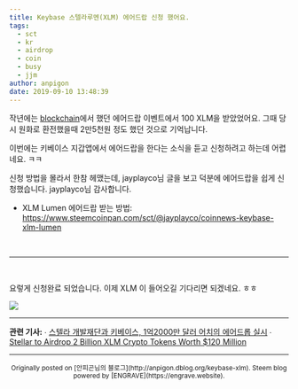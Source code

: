 ```yaml
---
title: Keybase 스텔라루멘(XLM) 에어드랍 신청 했어요.
tags:
  - sct
  - kr
  - airdrop
  - coin
  - busy
  - jjm
author: anpigon
date: 2019-09-10 13:48:39
---
```


작년에는 [blockchain](https://www.blockchain.com)에서 했던 에어드랍 이벤트에서 100 XLM을 받았었어요. 그때 당시 원화로 환전했을때 2만5천원 정도 했던 것으로 기억납니다.

이번에는 키베이스 지갑앱에서 에어드랍을 한다는 소식을 듣고 신청하려고 하는데 어렵네요. ㅋㅋ

신청 방법을 몰라서 한참 헤맸는데,  jayplayco님 글을 보고 덕분에 에어드랍을  쉽게 신청했습니다. jayplayco님 감사합니다.

* XLM Lumen 에어드랍 받는 방법: https://www.steemcoinpan.com/sct/@jayplayco/coinnews-keybase-xlm-lumen

<br>

***

<br>

요렇게 신청완료 되었습니다. 이제 XLM 이 들어오길 기다리면 되겠네요. ㅎㅎ

![](https://cdn.steemitimages.com/DQmNskZ21bi5W2SjW2ttihzp1YWGB2wfxB2sGHXHFRQeB2z/%E1%84%89%E1%85%B3%E1%84%8F%E1%85%B3%E1%84%85%E1%85%B5%E1%86%AB%E1%84%89%E1%85%A3%E1%86%BA%202019-09-10%20%E1%84%8B%E1%85%A9%E1%84%92%E1%85%AE%201.25.37.png)

***

**관련 기사:**
∙ [스텔라 개발재단과 키베이스, 1억2000만 달러 어치의 에어드롭 실시](https://kr.cointelegraph.com/news/stellar-development-foundation-and-keybase-jointly-launch-120m-airdrop)
∙ [Stellar to Airdrop 2 Billion XLM Crypto Tokens Worth $120 Million](https://www.coindesk.com/stellar-to-airdrop-2-billion-xlm-into-keybase-wallets)

***
<center><sup>Originally posted on [안피곤님의 블로그](http://anpigon.dblog.org/keybase-xlm). Steem blog powered by [ENGRAVE](https://engrave.website).</sup></center>